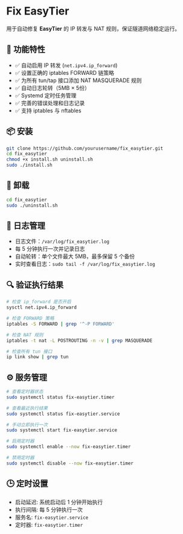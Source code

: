 # Fix EasyTier

用于自动修复 **EasyTier** 的 IP 转发与 NAT 规则，保证隧道网络稳定运行。

## 🚀 功能特性

- ✅ 自动启用 IP 转发 (`net.ipv4.ip_forward`)
- ✅ 设置正确的 iptables FORWARD 链策略
- ✅ 为所有 tun/tap 接口添加 NAT MASQUERADE 规则
- ✅ 自动日志轮转（5MB × 5份）
- ✅ Systemd 定时任务管理
- ✅ 完善的错误处理和日志记录
- ✅ 支持 iptables 与 nftables

## 📦 安装

```bash
git clone https://github.com/yourusername/fix_easytier.git
cd fix_easytier
chmod +x install.sh uninstall.sh
sudo ./install.sh
```

## 🧹 卸载

```bash
cd fix_easytier
sudo ./uninstall.sh
```

## 📜 日志管理

- 日志文件：`/var/log/fix_easytier.log`
- 每 5 分钟执行一次并记录日志
- 自动轮转：单个文件最大 5MB，最多保留 5 个备份
- 实时查看日志：`sudo tail -f /var/log/fix_easytier.log`

## 🔍 验证执行结果

```bash
# 检查 ip_forward 是否开启
sysctl net.ipv4.ip_forward

# 检查 FORWARD 策略
iptables -S FORWARD | grep '^-P FORWARD'

# 检查 NAT 规则
iptables -t nat -L POSTROUTING -n -v | grep MASQUERADE

# 检查所有 tun 接口
ip link show | grep tun
```

## ⚙️ 服务管理

```bash
# 查看定时器状态
sudo systemctl status fix-easytier.timer

# 查看最近执行结果
sudo systemctl status fix-easytier.service

# 手动立即执行一次
sudo systemctl start fix-easytier.service

# 启用定时器
sudo systemctl enable --now fix-easytier.timer

# 禁用定时器
sudo systemctl disable --now fix-easytier.timer
```

## 🕒 定时设置

- 启动延迟: 系统启动后 1 分钟开始执行
- 执行间隔: 每 5 分钟执行一次
- 服务名: `fix-easytier.service`
- 定时器: `fix-easytier.timer`
